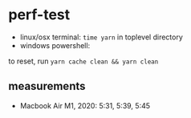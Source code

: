 # perf-test

- linux/osx terminal: `time yarn` in toplevel directory
- windows powershell: 

to reset, run `yarn cache clean && yarn clean`

## measurements

- Macbook Air M1, 2020: 5:31, 5:39, 5:45
